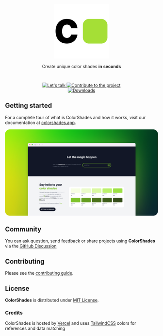<p align="center">
    <a href="https://colorshades.app">
        <img src=".github/art/logo.png" alt="ColorShades Logo" height="180">
    </a>
    <p align="center">Create unique color shades <strong>in seconds</strong></p>
</p>
<br />
<p align="center">
    <a aria-label="Let's talk" href="https://twitter.com/@hugovntr">
        <img src="https://img.shields.io/badge/lets%20talk-FFF.svg?style=for-the-badge&labelColor=38BDF8&logo=twitter&logoWidth=20&logoColor=F0F9FF" alt="Let's talk">
    </a>
    <a aria-label="Contribute to the project" href="https://github.com/hugovntr/colorshades/discussions">
        <img src="https://img.shields.io/badge/contribute%20to%20the%20project-0F172A.svg?style=for-the-badge&labelColor=334155&logo=github&logoWidth=20&logoColor=FFF" alt="Contribute to the project">
    </a>
    <br/>
    <a aria-label="Downloads" href="https://www.npmjs.com/package/colorshades">
        <img src="https://img.shields.io/npm/dt/colorshades?style=for-the-badge&labelColor=334155&logo=npm&logoWidth=20" alt="Downloads">
    </a>
</p>

## Getting started

For a complete tour of what is ColorShades and how it works, visit our documentation at [colorshades.app](https://colorshades.app/docs).

[![ColorShades](.github/art/banner.png)](https://colorshades.app)

## Community

You can ask question, send feedback or share projects using **ColorShades** via the [GitHub Discussion](https://github.com/hugovntr/colorshades/discussions)

## Contributing

Please see the [contributing guide](/CONTRIBUTING.md).

## License

**ColorShades** is distributed under [MIT License](/LICENSE.md).

### Credits

ColorShades is hosted by [Vercel](https://vercel.com) and uses [TailwindCSS](https://tailwindcss.com/docs/customizing-colors#color-palette-reference) colors for references and data matching
